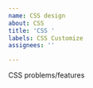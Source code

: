 ```yaml
---
name: CSS design
about: CSS
title: 'CSS '
labels: CSS Customize
assignees: ''

---
```


CSS problems/features
